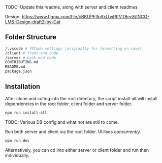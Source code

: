 TODO: Update this readme, along with server and client readmes

Design: https://www.figma.com/file/cBKUPF3pRxLtwRtfVT8ec8/INCO-LMS-Design-draft2-by-Cat

## Folder Structure

```bash
/.vscode # VSCode settings (originally for formatting on save)
/client # front-end code
/server # back-end code
CONTRIBUTING.md
README.md
package.json
```

## Installation

After clone and cd'ing into the root directory, the script install-all will install dependencies in the root folder, client folder and server folder.

```bash
npm run install-all
```

TODO: Various DB config and what not are still to come.

Run both server and client via the root folder. Utilises _concurrently_.

```bash
npm run dev
```

Alternatively, you can cd into either server or client folder and run then individually.

